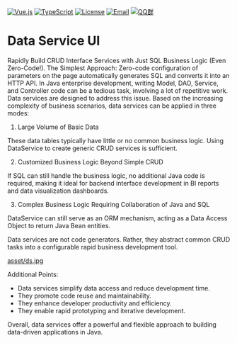 [![Vue.js](https://img.shields.io/badge/Vue.js-2.6.14-brightgreen.svg?style=flat&logo=vuedotjs&logoColor=white)](https://vuejs.org)
[![TypeScript](https://img.shields.io/badge/TypeScript-4.9.4-blue.svg?style=flat&logo=Typescript&logoColor=white)](https://www.typescriptlang.org/)
[![License](https://img.shields.io/badge/license-Apache--2.0-green.svg?longCache=true&style=flat)](http://www.apache.org/licenses/LICENSE-2.0.txt)
[![Email](https://img.shields.io/badge/Contact--me-Email-orange.svg)](mailto:frank@ajaxjs.com)
[![QQ群](https://framework.ajaxjs.com/static/qq.svg)](https://shang.qq.com/wpa/qunwpa?idkey=3877893a4ed3a5f0be01e809e7ac120e346102bd550deb6692239bb42de38e22)

# Data Service UI

Rapidly Build CRUD Interface Services with Just SQL Business Logic (Even Zero-Code!). The Simplest Approach: Zero-code configuration of parameters on the page automatically generates SQL and converts it into an HTTP API. In Java enterprise development, writing Model, DAO, Service, and Controller code can be a tedious task, involving a lot of repetitive work. Data services are designed to address this issue. Based on the increasing complexity of business scenarios, data services can be applied in three modes:

1. Large Volume of Basic Data

These data tables typically have little or no common business logic. Using DataService to create generic CRUD services is sufficient.

2. Customized Business Logic Beyond Simple CRUD

If SQL can still handle the business logic, no additional Java code is required, making it ideal for backend interface development in BI reports and data visualization dashboards.

3. Complex Business Logic Requiring Collaboration of Java and SQL

DataService can still serve as an ORM mechanism, acting as a Data Access Object to return Java Bean entities.

Data services are not code generators. Rather, they abstract common CRUD tasks into a configurable rapid business development tool.

[asset/ds.jpg](Main)

Additional Points:

- Data services simplify data access and reduce development time.
- They promote code reuse and maintainability.
- They enhance developer productivity and efficiency.
- They enable rapid prototyping and iterative development.

Overall, data services offer a powerful and flexible approach to building data-driven applications in Java.